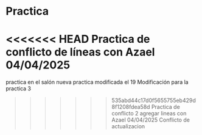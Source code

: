# Practica
<<<<<<< HEAD
Practica de conflicto de líneas con Azael 04/04/2025
=======
practica en el salón nueva practica modificada el 19
Modificación para la practica 3
>>>>>>> 535abd44c17d0f5655755eb429d8f1208fdea58d
Practica de conflicto 2 agregar lineas con Azael 04/04/2025
Conflicto de actualizacion